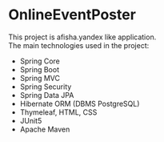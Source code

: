 # OnlineEventPoster
This project is afisha.yandex like application.  
The main technologies used in the project:
- Spring Core
- Spring Boot
- Spring MVC
- Spring Security
- Spring Data JPA
- Hibernate ORM (DBMS PostgreSQL)
- Thymeleaf, HTML, CSS
- JUnit5
- Apache Maven  

